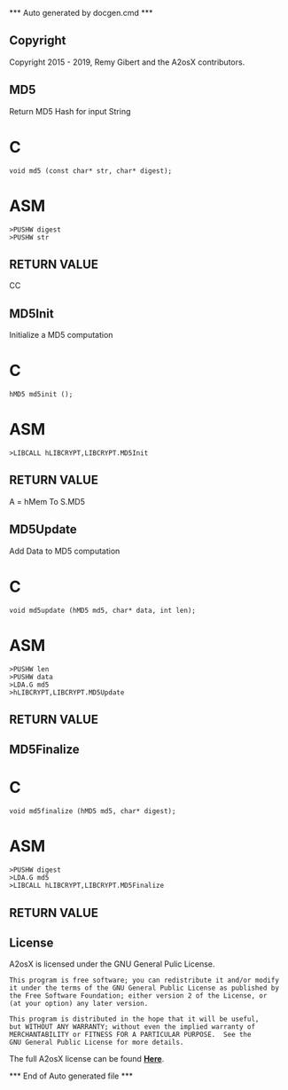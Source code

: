 *** Auto generated by docgen.cmd ***  

## Copyright 
Copyright 2015 - 2019, Remy Gibert and the A2osX contributors. 

## MD5  
Return MD5 Hash for input String  

# C  
`void md5 (const char* str, char* digest);`  

# ASM  
`>PUSHW digest`  
`>PUSHW str`  

## RETURN VALUE  
CC  

## MD5Init  
Initialize a MD5 computation  

# C  
`hMD5 md5init ();`  

# ASM  
`>LIBCALL hLIBCRYPT,LIBCRYPT.MD5Init`  

## RETURN VALUE  
A = hMem To S.MD5  

## MD5Update  
Add Data to MD5 computation  

# C  
`void md5update (hMD5 md5, char* data, int len);`  

# ASM  
`>PUSHW len`  
`>PUSHW data`  
`>LDA.G md5`  
`>hLIBCRYPT,LIBCRYPT.MD5Update`  

## RETURN VALUE  

## MD5Finalize  

# C  
`void md5finalize (hMD5 md5, char* digest);`  

# ASM  
`>PUSHW digest`  
`>LDA.G md5`  
`>LIBCALL hLIBCRYPT,LIBCRYPT.MD5Finalize`  

## RETURN VALUE  

## License
A2osX is licensed under the GNU General Pulic License.

    This program is free software; you can redistribute it and/or modify
    it under the terms of the GNU General Public License as published by
    the Free Software Foundation; either version 2 of the License, or
    (at your option) any later version.

    This program is distributed in the hope that it will be useful,
    but WITHOUT ANY WARRANTY; without even the implied warranty of
    MERCHANTABILITY or FITNESS FOR A PARTICULAR PURPOSE.  See the
    GNU General Public License for more details.

The full A2osX license can be found **[Here](../LICENSE)**.

*** End of Auto generated file ***  
